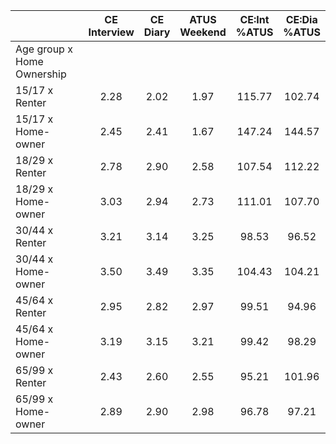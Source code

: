 
|                      | CE<br>Interview |  CE<br>Diary | ATUS<br>Weekend | CE:Int<br>%ATUS | CE:Dia<br>%ATUS |
| -------------------- | :----------: | :----------: | :----------: | :----------: | :----------: |
| Age group x Home Ownership |              |              |              |              |              |
| 15/17 x Renter       |         2.28 |         2.02 |         1.97 |       115.77 |       102.74 |
| 15/17 x Home-owner   |         2.45 |         2.41 |         1.67 |       147.24 |       144.57 |
| 18/29 x Renter       |         2.78 |         2.90 |         2.58 |       107.54 |       112.22 |
| 18/29 x Home-owner   |         3.03 |         2.94 |         2.73 |       111.01 |       107.70 |
| 30/44 x Renter       |         3.21 |         3.14 |         3.25 |        98.53 |        96.52 |
| 30/44 x Home-owner   |         3.50 |         3.49 |         3.35 |       104.43 |       104.21 |
| 45/64 x Renter       |         2.95 |         2.82 |         2.97 |        99.51 |        94.96 |
| 45/64 x Home-owner   |         3.19 |         3.15 |         3.21 |        99.42 |        98.29 |
| 65/99 x Renter       |         2.43 |         2.60 |         2.55 |        95.21 |       101.96 |
| 65/99 x Home-owner   |         2.89 |         2.90 |         2.98 |        96.78 |        97.21 |

